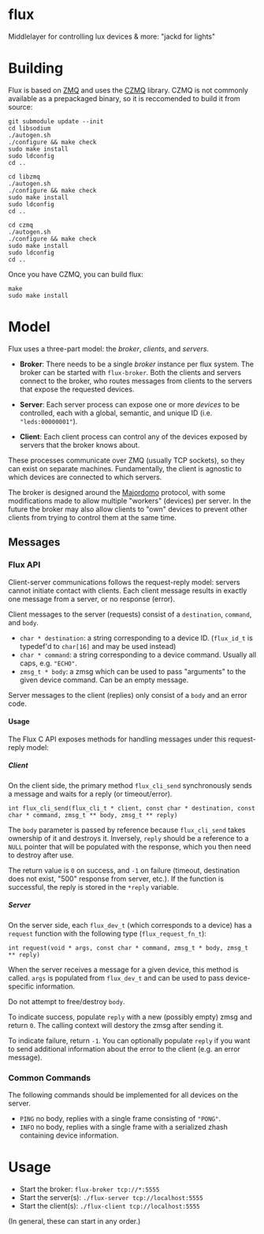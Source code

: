 flux
====

Middlelayer for controlling lux devices &amp; more: "jackd for lights"


Building
========

Flux is based on [ZMQ](http://zeromq.org/) and uses the [CZMQ](http://czmq.zeromq.org/) library. 
CZMQ is not commonly available as a prepackaged binary, so it is reccomended to build it from source:
```
git submodule update --init
cd libsodium
./autogen.sh
./configure && make check
sudo make install
sudo ldconfig
cd ..

cd libzmq
./autogen.sh
./configure && make check
sudo make install
sudo ldconfig
cd ..

cd czmq
./autogen.sh
./configure && make check
sudo make install
sudo ldconfig
cd ..
```

Once you have CZMQ, you can build flux:
```
make
sudo make install
```

Model
=====
Flux uses a three-part model: the *broker*, *clients*, and *servers*. 

- **Broker**: There needs to be a single *broker* instance per flux system. The broker can be started with `flux-broker`. Both the clients and servers connect to the broker, who routes messages from clients to the servers that expose the requested devices. 

- **Server**: Each server process can expose one or more *devices* to be controlled, each with a global, semantic, and unique ID (i.e. `"leds:00000001"`).

- **Client**: Each client process can control any of the devices exposed by servers that the broker knows about. 

These processes communicate over ZMQ (usually TCP sockets), so they can exist on separate machines. Fundamentally, the client is agnostic to which devices are connected to which servers. 

The broker is designed around the [Majordomo](http://rfc.zeromq.org/spec:7) protocol, with some modifications made to allow multiple "workers" (devices) per server. In the future the broker may also allow clients to "own" devices to prevent other clients from trying to control them at the same time.

Messages
--------

### Flux API

Client-server communications follows the request-reply model: servers cannot initiate contact with clients. Each client message results in exactly one message from a server, or no response (error).

Client messages to the server (requests) consist of a ``destination``, ``command``, and ``body``.

- ``char * destination``: a string corresponding to a device ID. (``flux_id_t`` is typedef'd to ``char[16]`` and may be used instead)
- ``char * command``: a string corresponding to a device command. Usually all caps, e.g. ``"ECHO"``.
- ``zmsg_t * body``: a zmsg which can be used to pass "arguments" to the given device command. Can be an empty message.

Server messages to the client (replies) only consist of a ``body`` and an error code.

#### Usage

The Flux C API exposes methods for handling messages under this request-reply model:

##### Client

On the client side, the primary method ``flux_cli_send`` synchronously sends a message and waits for a reply (or timeout/error).

``int flux_cli_send(flux_cli_t * client, const char * destination, const char * command, zmsg_t ** body, zmsg_t ** reply)``

The ``body`` parameter is passed by reference because ``flux_cli_send`` takes ownership of it and destroys it. Inversely, ``reply`` should be a reference to a ``NULL`` pointer that will be populated with the response, which you then need to destroy after use.

The return value is ``0`` on success, and ``-1`` on failure (timeout, destination does not exist, "500" response from server, etc.). If the function is successful, the reply is stored in the ``*reply`` variable. 

##### Server

On the server side, each ``flux_dev_t`` (which corresponds to a device) has a ``request`` function with the following type (``flux_request_fn_t``):

``int request(void * args, const char * command, zmsg_t * body, zmsg_t ** reply)``

When the server receives a message for a given device, this method is called. ``args`` is populated from ``flux_dev_t`` and can be used to pass device-specific information. 

Do not attempt to free/destroy ``body``.

To indicate success, populate ``reply`` with a new (possibly empty) zmsg and return ``0``. The calling context will destory the zmsg after sending it.

To indicate failure, return ``-1``. You can optionally populate ``reply`` if you want to send additional information about the error to the client (e.g. an error message).

### Common Commands

The following commands should be implemented for all devices on the server.
- ``PING`` no body, replies with a single frame consisting of ``"PONG"``.
- ``INFO`` no body, replies with a single frame with a serialized zhash containing device information.

Usage
=====

- Start the broker: `flux-broker tcp://*:5555`
- Start the server(s): `./flux-server tcp://localhost:5555`
- Start the client(s): `./flux-client tcp://localhost:5555`

(In general, these can start in any order.)

